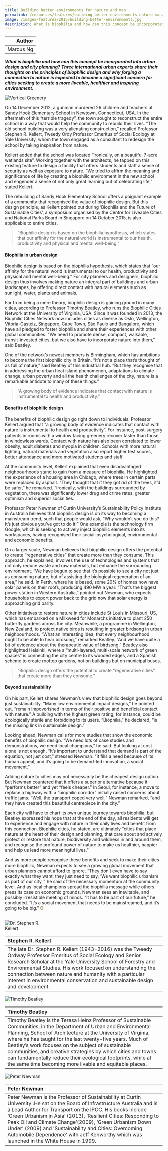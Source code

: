 ```yaml
---
title: Building better environments for nature and man
permalink: /resources/features/building-better-environments-nature-man/
image: /images/features/2015/building-better-environments.jpg
description: What is biophilia and how can this concept be incorporated into urban design and city planning? Three international urban experts share their thoughts on the principles of biophilic design and why forging a connection to nature is expected to become a significant concern for cities seeking to create a more liveable, healthier and inspiring environment.  
---
```


| Author |
|---:|
| Marcus Ng |

***What is biophilia and how can this concept be incorporated into urban design and city planning? Three international urban experts share their thoughts on the principles of biophilic design and why forging a connection to nature is expected to become a significant concern for cities seeking to create a more liveable, healthier and inspiring environment.***

![Vertical Greenery](/images/features/2015/building-better-environments.jpg/)

On 14 December 2012, a gunman murdered 26 children and teachers at Sandy Hook Elementary School in Newtown, Connecticut, USA. In the aftermath of this “terrible tragedy”, the town sought to reconstruct the entire school in a way that would help the community to rebuild their lives. “The old school building was a very alienating construction,” recalled Professor Stephen R. Kellert, Tweedy Ordy Professor Emeritus of Social Ecology at Yale University, whom the town engaged as a consultant to redesign the school by taking inspiration from nature.

Kellert added that the school was located “ironically, on a beautiful 7-acre wetlands site”. Working together with the architects, he tapped on this existing feature to design a facility that offers students and staff a sense of security as well as exposure to nature. “We tried to affirm the meaning and significance of life by creating a biophilic environment in the new school and engender a sense of not only great learning but of celebrating life,” stated Kellert.

The rebuilding of Sandy Hook Elementary School offers a poignant example of a community that recognised the value of biophilic design. But this design principle, as Kellert pointed out during ‘Biophilia and the Future of Sustainable Cities’, a symposium organised by the Centre for Liveable Cities and National Parks Board in Singapore on 14 October 2015, is also applicable to entire cities.

> “Biophilic design is based on the biophilia hypothesis, which states that our affinity for the natural world is instrumental to our health, productivity and physical and mental well-being."

#### **Biophilia in urban design**

Biophilic design is based on the biophilia hypothesis, which states that “our affinity for the natural world is instrumental to our health, productivity and physical and mental well-being.” For city planners and designers, biophilic design thus involves making nature an integral part of buildings and urban landscapes, by offering direct contact with natural elements such as sunlight, water, plants and animals.

Far from being a mere theory, biophilic design is gaining ground in many cities, according to Professor Timothy Beatley, who runs the Biophilic Cities Network at the University of Virginia, USA. Since it was founded in 2013, the Biophilic Cities Network now includes cities as diverse as Oslo, Wellington, Vitoria-Gasteiz, Singapore, Cape Town, São Paulo and Bangalore, which have all pledged to foster biophilia and share their experiences with other global communities. “We need to promote dense, compact, walkable, transit-invested cities, but we also have to incorporate nature into them,” said Beatley.

One of the network’s newest members is Birmingham, which has ambitions to become the first biophilic city in Britain. “It’s not a place that’s thought of as full of nature,” said Beatley of this industrial hub. “But they recognise that in addressing the urban heat island phenomenon, adaptations to climate change, urban poverty and all the health challenges of the city, nature is a remarkable antidote to many of these things.”

> “A growing body of evidence indicates that contact with nature is instrumental to health and productivity.”

#### **Benefits of biophilic design**

The benefits of biophilic design go right down to individuals. Professor Kellert argued that “a growing body of evidence indicates that contact with nature is instrumental to health and productivity”. For instance, post-surgery patients in rooms with a window facing greenery recover faster than those in windowless wards. Contact with nature has also been correlated to lower obesity, adult diabetes and myopia in children. Schools with more natural lighting, natural materials and vegetation also report higher test scores, better attendance and more motivated students and staff.

At the community level, Kellert explained that even disadvantaged neighbourhoods stand to gain from a measure of biophilia. He highlighted the experience of a housing area in Chicago, where trees in certain parts were replaced by asphalt. “They thought that if they got rid of the trees, it’d be safer,” he remarked. “Ironically, with the buildings surrounded by vegetation, there was significantly lower drug and crime rates, greater optimism and superior social ties.

Professor Peter Newman of Curtin University’s Sustainability Policy Institute in Australia believes that biophilic design is on its way to becoming a mainstream trend, such that people would ask, “Why wouldn’t you do this? It’s just obvious you’ve got to do it!” One example is the technology firm Google, which is seeking to actively inject biophilic elements into its workspaces, having recognised their social-psychological, environmental and economic benefits.

On a larger scale, Newman believes that biophilic design offers the potential to create “regenerative cities” that create more than they consume. This approach, he explained, involves the use of technologies and systems that not only reduce waste and raw materials, but enhance the surrounding environment. “We have begun to see that it’s possible to see a city not just as consuming nature, but of assisting the biological regeneration of an area,” he said. In Perth, where he is based, some 20% of homes now have solar panels on their roofs, producing 490 MW a year. “That’s the biggest power station in Western Australia,” pointed out Newman, who expects households to export power back to the grid now that solar energy is approaching grid parity.

Other initiatives to restore nature in cities include St Louis in Missouri, US, which has embarked on a Milkweed for Monarchs initiative to plant 250 butterfly gardens across the city. Meanwhile, a programme in Wellington, New Zealand, to protect native birds is resulting in greater birdsong in urban neighbourhoods. “What an interesting idea, that every neighbourhood ought to be able to hear birdsong,” remarked Beatley. “And we have quite a bit of evidence about the therapeutic value of birdsong.” Beatley also highlighted Helsinki, where a “multi-layered, multi-scale network of green spaces” is connecting the city centre to its wooded edges, and a Spanish scheme to create rooftop gardens, not on buildings but on municipal buses.

> “Biophilic design offers the potential to create “regenerative cities” that create more than they consume.”

#### **Beyond sustainability**

On his part, Kellert shares Newman’s view that biophilic design goes beyond just sustainability. “Many low environmental impact designs,” he pointed out, “remain impoverished in terms of their positive and beneficial contact with nature.” A building with the highest green rating, for instance, could be ecologically sterile and forbidding to its users. “Biophilia,” he declared, “is the missing link in sustainable design.”

Looking ahead, Newman calls for more studies that show the economic benefits of biophilic design. “We need lots of case studies and demonstrations, we need local champions,” he said. But looking at cost alone is not enough. “It’s important to understand that demand is part of the equation, not just cost,” stressed Newman. “It fills a need because of its human appeal, and it’s going to be demand-led innovation, a social movement.”

Adding nature to cities may not necessarily be the cheapest design option. But Newman countered that it offers a superior alternative because it “performs better” and yet “feels cheaper.” In Seoul, for instance, a move to replace a highway with a “biophilic corridor” initially raised concerns about traffic jams. “Well, the transport coped very well,” Newman remarked, “and they have created this beautiful centrepiece in the city.”

Each city will have to chart its own unique journey towards biophilia, but Beatley expressed his hope that at the end of the day, all residents will get to experience and engage with nature in their daily lives and benefit from this connection. Biophilic cities, he stated, are ultimately “cities that place nature at the heart of their design and planning, that care about and actively protect or restore that nature, biodiversity and wildness in and around them, and recognise the profound power of nature to make us healthier, happier and help us lead more meaningful lives.”

And as more people recognise these benefits and seek to make their cities more biophilic, Newman expects to see a growing global movement that urban planners cannot afford to ignore. “They don’t even have to say exactly what they want; they just need to say, ‘We want biophilic urbanism as part of our city,’” he said of the necessary momentum at the community level. And as local champions spread the biophilia message while others press its case on economic grounds, Newman sees an inevitable, and possibly irresistible meeting of minds. “It has to be part of our future,” he concluded. “It’s a social movement that needs to be mainstreamed, and it’s going to be big.” **<font color="#967942">O</font>**

<br>

<div style="width:150px"><img src="/images/features/2015/stephen-kellert.png" alt="Dr. Stephen R. Kellert" /></div>

| **Stephen R. Kellert** |
|:---|
| The late Dr. Stephen R. Kellert (1943-2016) was the Tweedy Ordway Professor Emeritus of Social Ecology and Senior Research Scholar at the Yale University School of Forestry and Environmental Studies. His work focused on understanding the connection between nature and humanity with a particular interest in environmental conservation and sustainable design and development. |

<div style="width:150px"><img src="/images/features/2015/tim-beatley.png" alt="Timothy Beatley" /></div>

| **Timothy Beatley** |
|:---|
| Timothy Beatley is the Teresa Heinz Professor of Sustainable Communities, in the Department of Urban and Environmental Planning, School of Architecture at the University of Virginia, where he has taught for the last twenty-five years. Much of Beatley’s work focuses on the subject of sustainable communities, and creative strategies by which cities and towns can fundamentally reduce their ecological footprints, while at the same time becoming more livable and equitable places. |

<div style="width:150px"><img src="/images/features/2015/peter-newman.png" alt="Peter Newman" /></div>

| **Peter Newman** |
|:---|
| Peter Newman is the Professor of Sustainability at Curtin University .He sat on the Board of Infrastructure Australia and is a Lead Author for Transport on the IPCC. His books include ‘Green Urbanism in Asia’ (2013), ‘Resilient Cities: Responding to Peak Oil and Climate Change’(2009), ‘Green Urbanism Down Under’ (2009) and 'Sustainability and Cities: Overcoming Automobile Dependence' with Jeff Kenworthy which was launched in the White House in 1999. |
